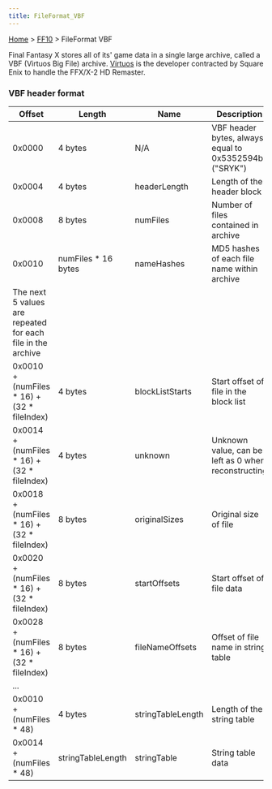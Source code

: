 ```yaml
---
title: FileFormat_VBF
---
```


[Home](../Main_Page.md) > [FF10](../FF10.md) > FileFormat VBF

Final Fantasy X stores all of its' game data in a single large archive, called a VBF (Virtuos Big File) archive. [Virtuos](https://en.wikipedia.org/wiki/Virtuos) is the developer contracted by Square Enix to handle the FFX/X-2 HD Remaster.

### VBF header format

| Offset                                                      | Length               | Name              | Description                                           |
|-------------------------------------------------------------|----------------------|-------------------|-------------------------------------------------------|
| 0x0000                                                      | 4 bytes              | N/A               | VBF header bytes, always equal to 0x5352594b ("SRYK") |
| 0x0004                                                      | 4 bytes              | headerLength      | Length of the header block                            |
| 0x0008                                                      | 8 bytes              | numFiles          | Number of files contained in archive                  |
| 0x0010                                                      | numFiles \* 16 bytes | nameHashes        | MD5 hashes of each file name within archive           |
| The next 5 values are repeated for each file in the archive |                      |                   |                                                       |
| 0x0010 + (numFiles \* 16) + (32 \* fileIndex)               | 4 bytes              | blockListStarts   | Start offset of file in the block list                |
| 0x0014 + (numFiles \* 16) + (32 \* fileIndex)               | 4 bytes              | unknown           | Unknown value, can be left as 0 when reconstructing   |
| 0x0018 + (numFiles \* 16) + (32 \* fileIndex)               | 8 bytes              | originalSizes     | Original size of file                                 |
| 0x0020 + (numFiles \* 16) + (32 \* fileIndex)               | 8 bytes              | startOffsets      | Start offset of file data                             |
| 0x0028 + (numFiles \* 16) + (32 \* fileIndex)               | 8 bytes              | fileNameOffsets   | Offset of file name in string table                   |
| ...                                                         |                      |                   |                                                       |
| 0x0010 + (numFiles \* 48)                                   | 4 bytes              | stringTableLength | Length of the string table                            |
| 0x0014 + (numFiles \* 48)                                   | stringTableLength    | stringTable       | String table data                                     |

